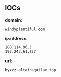 
## IOCs

__domain__:

```text
windyplentiful.com
```
__ipaddress__:

```text
188.114.96.0
192.243.61.227
```
__url__:

```text
byxzz.altairaquilae.top
```
